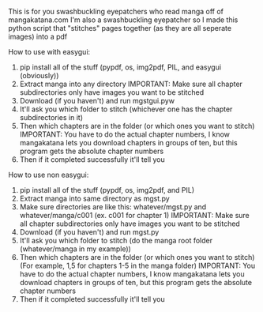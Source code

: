This is for you swashbuckling eyepatchers who read manga off of mangakatana.com
I'm also a swashbuckling eyepatcher so I made this python script that "stitches" pages together (as they are all seperate images) into a pdf

How to use with easygui:
  1. pip install all of the stuff (pypdf, os, img2pdf, PIL, and easygui (obviously))
  2. Extract manga into any directory
     IMPORTANT: Make sure all chapter subdirectories only have images you want to be stitched
  6. Download (if you haven't) and run mgstgui.pyw
  7. It'll ask you which folder to stitch (whichever one has the chapter subdirectories in it)
  8. Then which chapters are in the folder (or which ones you want to stitch)
     IMPORTANT: You have to do the actual chapter numbers, I know mangakatana lets you download chapters in groups of ten, but this program gets the absolute chapter numbers
  10. Then if it completed successfully it'll tell you

How to use non easygui:
  1. pip install all of the stuff (pypdf, os, img2pdf, and PIL)
  2. Extract manga into same directory as mgst.py
  3. Make sure directories are like this:
     whatever/mgst.py and whatever/manga/c001 (ex. c001 for chapter 1)
     IMPORTANT: Make sure all chapter subdirectories only have images you want to be stitched
  4. Download (if you haven't) and run mgst.py
  5. It'll ask you which folder to stitch (do the manga root folder (whatever/manga in my example))
  6. Then which chapters are in the folder (or which ones you want to stitch) (For example, 1,5 for chapters 1-5 in the manga folder)
     IMPORTANT: You have to do the actual chapter numbers, I know mangakatana lets you download chapters in groups of ten, but this program gets the absolute chapter numbers
  7. Then if it completed successfully it'll tell you
